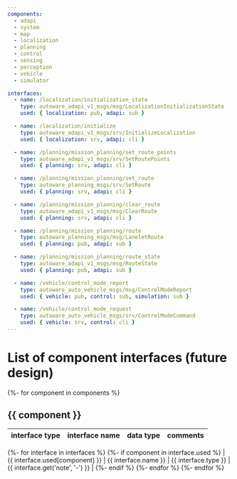 ```yaml
---
components:
  - adapi
  - system
  - map
  - localization
  - planning
  - control
  - sensing
  - perception
  - vehicle
  - simulator

interfaces:
  - name: /localization/initialization_state
    type: autoware_adapi_v1_msgs/msg/LocalizationInitializationState
    used: { localization: pub, adapi: sub }

  - name: /localization/initialize
    type: autoware_adapi_v1_msgs/srv/InitializeLocalization
    used: { localization: srv, adapi: cli }

  - name: /planning/mission_planning/set_route_points
    type: autoware_adapi_v1_msgs/srv/SetRoutePoints
    used: { planning: srv, adapi: cli }

  - name: /planning/mission_planning/set_route
    type: autoware_planning_msgs/srv/SetRoute
    used: { planning: srv, adapi: cli }

  - name: /planning/mission_planning/clear_route
    type: autoware_adapi_v1_msgs/msg/ClearRoute
    used: { planning: srv, adapi: cli }

  - name: /planning/mission_planning/route
    type: autoware_planning_msgs/msg/LaneletRoute
    used: { planning: pub, adapi: sub }

  - name: /planning/mission_planning/route_state
    type: autoware_adapi_v1_msgs/msg/RouteState
    used: { planning: pub, adapi: sub }

  - name: /vehicle/control_mode_report
    type: autoware_auto_vehicle_msgs/msg/ControlModeReport
    used: { vehicle: pub, control: sub, simulation: sub }

  - name: /vehicle/control_mode_request
    type: autoware_auto_vehicle_msgs/srv/ControlModeCommand
    used: { vehicle: srv, control: cli }
---
```


# List of component interfaces (future design)

{%- for component in components %}

## {{ component }}

| interface type | interface name | data type | comments |
| -------------- | -------------- | --------- | -------- |

{%- for interface in interfaces %}
{%- if component in interface.used %}
| {{ interface.used[component] }} | {{ interface.name }} | {{ interface.type }} | {{ interface.get('note', '-') }} |
{%- endif %}
{%- endfor %}
{%- endfor %}

